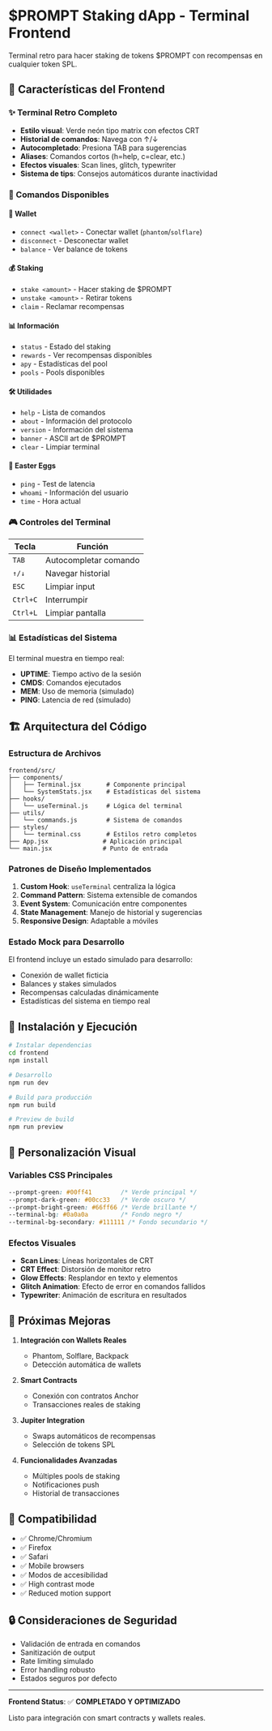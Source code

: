 # $PROMPT Staking dApp - Terminal Frontend

Terminal retro para hacer staking de tokens $PROMPT con recompensas en cualquier token SPL.

## 🎯 Características del Frontend

### ✨ Terminal Retro Completo
- **Estilo visual**: Verde neón tipo matrix con efectos CRT
- **Historial de comandos**: Navega con ↑/↓
- **Autocompletado**: Presiona TAB para sugerencias
- **Aliases**: Comandos cortos (h=help, c=clear, etc.)
- **Efectos visuales**: Scan lines, glitch, typewriter
- **Sistema de tips**: Consejos automáticos durante inactividad

### 🔧 Comandos Disponibles

#### 🔗 Wallet
- `connect <wallet>` - Conectar wallet (`phantom`/`solflare`)
- `disconnect` - Desconectar wallet
- `balance` - Ver balance de tokens

#### 💰 Staking  
- `stake <amount>` - Hacer staking de $PROMPT
- `unstake <amount>` - Retirar tokens
- `claim` - Reclamar recompensas

#### 📊 Información
- `status` - Estado del staking
- `rewards` - Ver recompensas disponibles
- `apy` - Estadísticas del pool
- `pools` - Pools disponibles

#### 🛠️ Utilidades
- `help` - Lista de comandos
- `about` - Información del protocolo
- `version` - Información del sistema
- `banner` - ASCII art de $PROMPT
- `clear` - Limpiar terminal

#### 🎈 Easter Eggs
- `ping` - Test de latencia
- `whoami` - Información del usuario
- `time` - Hora actual

### 🎮 Controles del Terminal

| Tecla | Función |
|-------|---------|
| `TAB` | Autocompletar comando |
| `↑/↓` | Navegar historial |
| `ESC` | Limpiar input |
| `Ctrl+C` | Interrumpir |
| `Ctrl+L` | Limpiar pantalla |

### 📊 Estadísticas del Sistema

El terminal muestra en tiempo real:
- **UPTIME**: Tiempo activo de la sesión
- **CMDS**: Comandos ejecutados
- **MEM**: Uso de memoria (simulado)
- **PING**: Latencia de red (simulado)

## 🏗️ Arquitectura del Código

### Estructura de Archivos
```
frontend/src/
├── components/
│   ├── Terminal.jsx       # Componente principal
│   └── SystemStats.jsx    # Estadísticas del sistema
├── hooks/
│   └── useTerminal.js     # Lógica del terminal
├── utils/
│   └── commands.js        # Sistema de comandos
├── styles/
│   └── terminal.css       # Estilos retro completos
├── App.jsx               # Aplicación principal
└── main.jsx              # Punto de entrada
```

### Patrones de Diseño Implementados

1. **Custom Hook**: `useTerminal` centraliza la lógica
2. **Command Pattern**: Sistema extensible de comandos
3. **Event System**: Comunicación entre componentes
4. **State Management**: Manejo de historial y sugerencias
5. **Responsive Design**: Adaptable a móviles

### Estado Mock para Desarrollo

El frontend incluye un estado simulado para desarrollo:
- Conexión de wallet ficticia
- Balances y stakes simulados
- Recompensas calculadas dinámicamente
- Estadísticas del sistema en tiempo real

## 🚀 Instalación y Ejecución

```bash
# Instalar dependencias
cd frontend
npm install

# Desarrollo
npm run dev

# Build para producción
npm run build

# Preview de build
npm run preview
```

## 🎨 Personalización Visual

### Variables CSS Principales
```css
--prompt-green: #00ff41        /* Verde principal */
--prompt-dark-green: #00cc33   /* Verde oscuro */
--prompt-bright-green: #66ff66 /* Verde brillante */
--terminal-bg: #0a0a0a         /* Fondo negro */
--terminal-bg-secondary: #111111 /* Fondo secundario */
```

### Efectos Visuales
- **Scan Lines**: Líneas horizontales de CRT
- **CRT Effect**: Distorsión de monitor retro
- **Glow Effects**: Resplandor en texto y elementos
- **Glitch Animation**: Efecto de error en comandos fallidos
- **Typewriter**: Animación de escritura en resultados

## 🔧 Próximas Mejoras

1. **Integración con Wallets Reales**
   - Phantom, Solflare, Backpack
   - Detección automática de wallets

2. **Smart Contracts**
   - Conexión con contratos Anchor
   - Transacciones reales de staking

3. **Jupiter Integration**
   - Swaps automáticos de recompensas
   - Selección de tokens SPL

4. **Funcionalidades Avanzadas**
   - Múltiples pools de staking
   - Notificaciones push
   - Historial de transacciones

## 📱 Compatibilidad

- ✅ Chrome/Chromium
- ✅ Firefox
- ✅ Safari
- ✅ Mobile browsers
- ✅ Modos de accesibilidad
- ✅ High contrast mode
- ✅ Reduced motion support

## 🔒 Consideraciones de Seguridad

- Validación de entrada en comandos
- Sanitización de output
- Rate limiting simulado
- Error handling robusto
- Estados seguros por defecto

---

**Frontend Status**: ✅ **COMPLETADO Y OPTIMIZADO**

Listo para integración con smart contracts y wallets reales.
